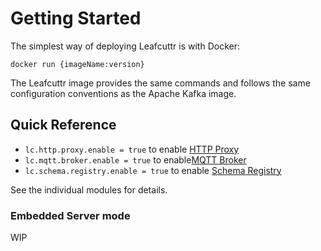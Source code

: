 # Getting Started

The simplest way of deploying Leafcuttr is with Docker:

```
docker run {imageName:version}
```

The Leafcuttr image provides the same commands and follows the same configuration conventions as the Apache Kafka image.

## Quick Reference

* `lc.http.proxy.enable = true` to enable [HTTP Proxy](/features/httpProxy.md)
* `lc.mqtt.broker.enable = true` to enable[MQTT Broker](/features/mqttBrokerProxy.md)
* `lc.schema.registry.enable = true` to enable [Schema Registry](/features/schemaRegistry.md)

See the individual modules for details.

### Embedded Server mode
WIP